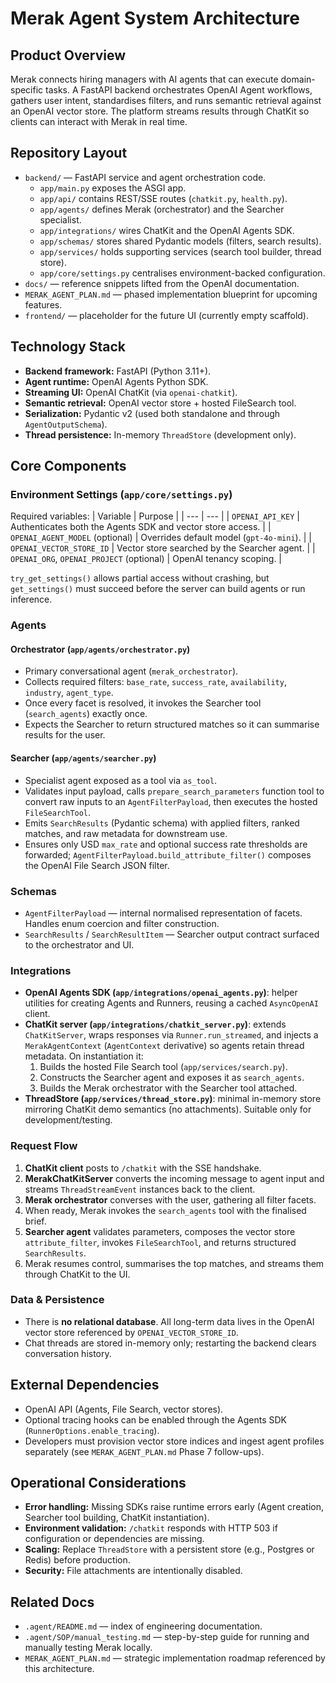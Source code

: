 # Merak Agent System Architecture

## Product Overview
Merak connects hiring managers with AI agents that can execute domain-specific tasks. A FastAPI backend orchestrates OpenAI Agent workflows, gathers user intent, standardises filters, and runs semantic retrieval against an OpenAI vector store. The platform streams results through ChatKit so clients can interact with Merak in real time.

## Repository Layout
- `backend/` — FastAPI service and agent orchestration code.
  - `app/main.py` exposes the ASGI app.
  - `app/api/` contains REST/SSE routes (`chatkit.py`, `health.py`).
  - `app/agents/` defines Merak (orchestrator) and the Searcher specialist.
  - `app/integrations/` wires ChatKit and the OpenAI Agents SDK.
  - `app/schemas/` stores shared Pydantic models (filters, search results).
  - `app/services/` holds supporting services (search tool builder, thread store).
  - `app/core/settings.py` centralises environment-backed configuration.
- `docs/` — reference snippets lifted from the OpenAI documentation.
- `MERAK_AGENT_PLAN.md` — phased implementation blueprint for upcoming features.
- `frontend/` — placeholder for the future UI (currently empty scaffold).

## Technology Stack
- **Backend framework:** FastAPI (Python 3.11+).
- **Agent runtime:** OpenAI Agents Python SDK.
- **Streaming UI:** OpenAI ChatKit (via `openai-chatkit`).
- **Semantic retrieval:** OpenAI vector store + hosted FileSearch tool.
- **Serialization:** Pydantic v2 (used both standalone and through `AgentOutputSchema`).
- **Thread persistence:** In-memory `ThreadStore` (development only).

## Core Components
### Environment Settings (`app/core/settings.py`)
Required variables:
| Variable | Purpose |
| --- | --- |
| `OPENAI_API_KEY` | Authenticates both the Agents SDK and vector store access. |
| `OPENAI_AGENT_MODEL` (optional) | Overrides default model (`gpt-4o-mini`). |
| `OPENAI_VECTOR_STORE_ID` | Vector store searched by the Searcher agent. |
| `OPENAI_ORG`, `OPENAI_PROJECT` (optional) | OpenAI tenancy scoping. |

`try_get_settings()` allows partial access without crashing, but `get_settings()` must succeed before the server can build agents or run inference.

### Agents
#### Orchestrator (`app/agents/orchestrator.py`)
- Primary conversational agent (`merak_orchestrator`).
- Collects required filters: `base_rate`, `success_rate`, `availability`, `industry`, `agent_type`.
- Once every facet is resolved, it invokes the Searcher tool (`search_agents`) exactly once.
- Expects the Searcher to return structured matches so it can summarise results for the user.

#### Searcher (`app/agents/searcher.py`)
- Specialist agent exposed as a tool via `as_tool`.
- Validates input payload, calls `prepare_search_parameters` function tool to convert raw inputs to an `AgentFilterPayload`, then executes the hosted `FileSearchTool`.
- Emits `SearchResults` (Pydantic schema) with applied filters, ranked matches, and raw metadata for downstream use.
- Ensures only USD `max_rate` and optional success rate thresholds are forwarded; `AgentFilterPayload.build_attribute_filter()` composes the OpenAI File Search JSON filter.

### Schemas
- `AgentFilterPayload` — internal normalised representation of facets. Handles enum coercion and filter construction.
- `SearchResults` / `SearchResultItem` — Searcher output contract surfaced to the orchestrator and UI.

### Integrations
- **OpenAI Agents SDK (`app/integrations/openai_agents.py`)**: helper utilities for creating Agents and Runners, reusing a cached `AsyncOpenAI` client.
- **ChatKit server (`app/integrations/chatkit_server.py`)**: extends `ChatKitServer`, wraps responses via `Runner.run_streamed`, and injects a `MerakAgentContext` (`AgentContext` derivative) so agents retain thread metadata. On instantiation it:
  1. Builds the hosted File Search tool (`app/services/search.py`).
  2. Constructs the Searcher agent and exposes it as `search_agents`.
  3. Builds the Merak orchestrator with the Searcher tool attached.
- **ThreadStore (`app/services/thread_store.py`)**: minimal in-memory store mirroring ChatKit demo semantics (no attachments). Suitable only for development/testing.

### Request Flow
1. **ChatKit client** posts to `/chatkit` with the SSE handshake.
2. **MerakChatKitServer** converts the incoming message to agent input and streams `ThreadStreamEvent` instances back to the client.
3. **Merak orchestrator** converses with the user, gathering all filter facets.
4. When ready, Merak invokes the `search_agents` tool with the finalised brief.
5. **Searcher agent** validates parameters, composes the vector store `attribute_filter`, invokes `FileSearchTool`, and returns structured `SearchResults`.
6. Merak resumes control, summarises the top matches, and streams them through ChatKit to the UI.

### Data & Persistence
- There is **no relational database**. All long-term data lives in the OpenAI vector store referenced by `OPENAI_VECTOR_STORE_ID`.
- Chat threads are stored in-memory only; restarting the backend clears conversation history.

## External Dependencies
- OpenAI API (Agents, File Search, vector stores).
- Optional tracing hooks can be enabled through the Agents SDK (`RunnerOptions.enable_tracing`).
- Developers must provision vector store indices and ingest agent profiles separately (see `MERAK_AGENT_PLAN.md` Phase 7 follow-ups).

## Operational Considerations
- **Error handling:** Missing SDKs raise runtime errors early (Agent creation, Searcher tool building, ChatKit instantiation).
- **Environment validation:** `/chatkit` responds with HTTP 503 if configuration or dependencies are missing.
- **Scaling:** Replace `ThreadStore` with a persistent store (e.g., Postgres or Redis) before production.
- **Security:** File attachments are intentionally disabled.

## Related Docs
- `.agent/README.md` — index of engineering documentation.
- `.agent/SOP/manual_testing.md` — step-by-step guide for running and manually testing Merak locally.
- `MERAK_AGENT_PLAN.md` — strategic implementation roadmap referenced by this architecture.
